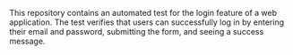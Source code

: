 This repository contains an automated test for the login feature of a web application. 
The test verifies that users can successfully log in by entering their email and password, 
submitting the form, and seeing a success message.
